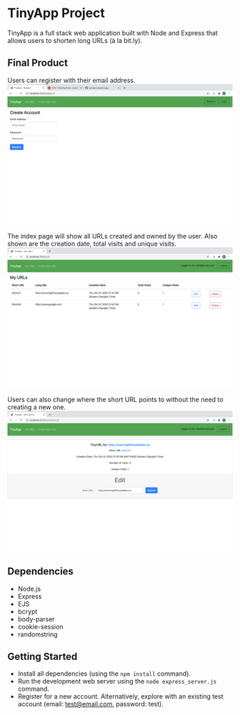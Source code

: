 # TinyApp Project

TinyApp is a full stack web application built with Node and Express that allows users to shorten long URLs (à la bit.ly).

## Final Product

Users can register with their email address.
!["Register Page"](./docs/register-page.png)

The index page will show all URLs created and owned by the user. Also shown are the creation date, total visits and unique visits.
!["URLs Index Page"](./docs/urls-index-page.png)

Users can also change where the short URL points to without the need to creating a new one.
!["URLs Edit Page"](./docs/urls-edit-page.png)

## Dependencies

- Node.js
- Express
- EJS
- bcrypt
- body-parser
- cookie-session
- randomstring

## Getting Started

- Install all dependencies (using the `npm install` command).
- Run the development web server using the `node express_server.js` command.
- Register for a new account. Alternatively, explore with an existing test account (email: test@email.com, password: test).